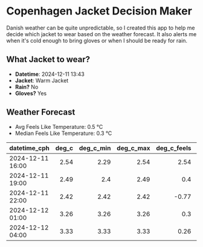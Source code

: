 
# Copenhagen Jacket Decision Maker

Danish weather can be quite unpredictable, so I created this app to help me decide which jacket to wear based on the weather forecast. 
It also alerts me when it's cold enough to bring gloves or when I should be ready for rain.

## What Jacket to wear?

- **Datetime**: 2024-12-11 13:43
- **Jacket**: Warm Jacket
- **Rain?** No
- **Gloves?** Yes

## Weather Forecast
- Avg Feels Like Temperature: 0.5 °C
- Median Feels Like Temperature: 0.3 °C

| datetime_cph     |   deg_c |   deg_c_min |   deg_c_max |   deg_c_feels | weather   | wind   | rain   |
|:-----------------|--------:|------------:|------------:|--------------:|:----------|:-------|:-------|
| 2024-12-11 16:00 |    2.54 |        2.29 |        2.54 |          2.54 | Clouds    | Low    | None   |
| 2024-12-11 19:00 |    2.49 |        2.4  |        2.49 |          0.4  | Clouds    | Low    | None   |
| 2024-12-11 22:00 |    2.42 |        2.42 |        2.42 |         -0.77 | Clouds    | Low    | None   |
| 2024-12-12 01:00 |    3.26 |        3.26 |        3.26 |          0.3  | Clouds    | Low    | None   |
| 2024-12-12 04:00 |    3.33 |        3.33 |        3.33 |          0.26 | Clouds    | Low    | None   |
        